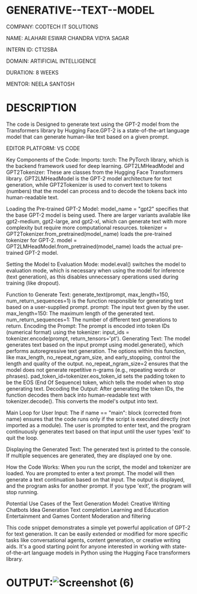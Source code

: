# GENERATIVE--TEXT--MODEL
COMPANY: CODTECH IT SOLUTIONS

NAME: ALAHARI ESWAR CHANDRA VIDYA SAGAR

INTERN ID: CT12SBA

DOMAIN: ARTIFICIAL INTELLIGENCE

DURATION: 8 WEEKS

MENTOR: NEELA SANTOSH

# DESCRIPTION
The code is Designed to generate text using the GPT-2 model from the Transformers library by Hugging Face.GPT-2 is a state-of-the-art language model that can generate human-like text based on a given prompt.

EDITOR PLATFORM: VS CODE

Key Components of the Code: Imports: torch: The PyTorch library, which is the backend framework used for deep learning. GPT2LMHeadModel and GPT2Tokenizer: These are classes from the Hugging Face Transformers library. GPT2LMHeadModel is the GPT-2 model architecture for text generation, while GPT2Tokenizer is used to convert text to tokens (numbers) that the model can process and to decode the tokens back into human-readable text.

Loading the Pre-trained GPT-2 Model: model_name = "gpt2" specifies that the base GPT-2 model is being used. There are larger variants available like gpt2-medium, gpt2-large, and gpt2-xl, which can generate text with more complexity but require more computational resources. tokenizer = GPT2Tokenizer.from_pretrained(model_name) loads the pre-trained tokenizer for GPT-2. model = GPT2LMHeadModel.from_pretrained(model_name) loads the actual pre-trained GPT-2 model.

Setting the Model to Evaluation Mode: model.eval() switches the model to evaluation mode, which is necessary when using the model for inference (text generation), as this disables unnecessary operations used during training (like dropout).

Function to Generate Text: generate_text(prompt, max_length=150, num_return_sequences=1) is the function responsible for generating text based on a user-supplied prompt. prompt: The input text given by the user. max_length=150: The maximum length of the generated text. num_return_sequences=1: The number of different text generations to return. Encoding the Prompt: The prompt is encoded into token IDs (numerical format) using the tokenizer: input_ids = tokenizer.encode(prompt, return_tensors='pt'). Generating Text: The model generates text based on the input prompt using model.generate(), which performs autoregressive text generation. The options within this function, like max_length, no_repeat_ngram_size, and early_stopping, control the length and quality of the output. no_repeat_ngram_size=2 ensures that the model does not generate repetitive n-grams (e.g., repeating words or phrases). pad_token_id=tokenizer.eos_token_id sets the padding token to be the EOS (End Of Sequence) token, which tells the model when to stop generating text. Decoding the Output: After generating the token IDs, the function decodes them back into human-readable text with tokenizer.decode(). This converts the model's output into text.

Main Loop for User Input: The if name == "main": block (corrected from name) ensures that the code runs only if the script is executed directly (not imported as a module). The user is prompted to enter text, and the program continuously generates text based on that input until the user types 'exit' to quit the loop.

Displaying the Generated Text: The generated text is printed to the console. If multiple sequences are generated, they are displayed one by one.

How the Code Works: When you run the script, the model and tokenizer are loaded. You are prompted to enter a text prompt. The model will then generate a text continuation based on that input. The output is displayed, and the program asks for another prompt. If you type 'exit', the program will stop running.

Potential Use Cases of the Text Generation Model: Creative Writing Chatbots Idea Generation Text completion Learning and Education Entertainment and Games Content Moderation and filtering

This code snippet demonstrates a simple yet powerful application of GPT-2 for text generation. It can be easily extended or modified for more specific tasks like conversational agents, content generation, or creative writing aids. It's a good starting point for anyone interested in working with state-of-the-art language models in Python using the Hugging Face transformers library.

# OUTPUT:![Screenshot (6)](https://github.com/user-attachments/assets/3638c9a5-a8e0-4943-aaca-92284bd04e38)

